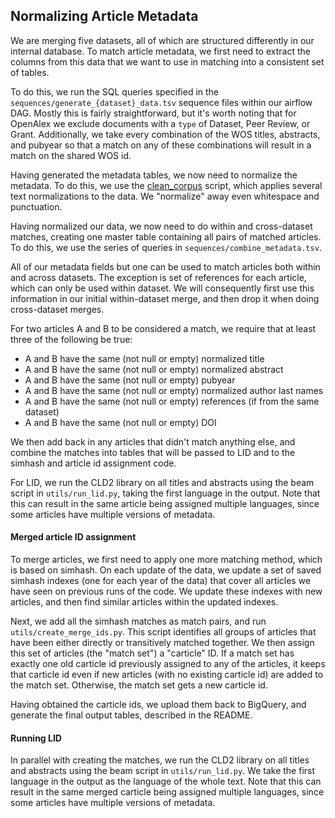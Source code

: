 ## Normalizing Article Metadata 

We are merging five datasets, all of which are structured differently in our internal database. To
match article metadata, we first need to extract the columns from this data that we want to use
in matching into a consistent set of tables.

To do this, we run the SQL queries specified in the `sequences/generate_{dataset}_data.tsv` sequence files
within our airflow DAG. Mostly this is fairly straightforward, but it's worth noting that for OpenAlex we exclude
documents with a `type` of Dataset, Peer Review, or Grant. Additionally, we take every combination of the WOS
titles, abstracts, and pubyear so that a match on any of these combinations will result in a match on
the shared WOS id.

Having generated the metadata tables, we now need to normalize the metadata. To do this, we use 
the [clean_corpus](../utils/clean_corpus.py) script, which applies several text normalizations to the
data. We "normalize" away even whitespace and punctuation.

Having normalized our data, we now need to do within and cross-dataset matches, creating one master table
containing all pairs of matched articles. To do this, we use the series of queries in 
`sequences/combine_metadata.tsv`.

All of our metadata fields but one can be used to match articles both within and across datasets. The
exception is set of references for each article, which can only be used within dataset. We will
consequently first use this information in our initial within-dataset merge, and then drop it when 
doing cross-dataset merges.

For two articles A and B to be considered a match, we require that at least three of the following be true:

- A and B have the same (not null or empty) normalized title
- A and B have the same (not null or empty) normalized abstract
- A and B have the same (not null or empty) pubyear
- A and B have the same (not null or empty) normalized author last names
- A and B have the same (not null or empty) references (if from the same dataset)
- A and B have the same (not null or empty) DOI

We then add back in any articles that didn't match anything else, and combine the matches into tables that
will be passed to LID and to the simhash and article id assignment code.

For LID, we run the CLD2 library on all titles and abstracts using the beam script in `utils/run_lid.py`, taking
the first language in the output. Note that this can result in the same article being assigned multiple 
languages, since some articles have multiple versions of metadata.

#### Merged article ID assignment

To merge articles, we first need to apply one more matching method, which is based on simhash. On each update
of the data, we update a set of saved simhash indexes (one for each year of the data) that cover all articles 
we have seen on previous runs of the code. We update these indexes with new articles, and then find similar 
articles within the updated indexes. 

Next, we add all the simhash matches as match pairs, and run `utils/create_merge_ids.py`. This script identifies
all groups of articles that have been either directly or transitively matched together. We then assign this set
of articles (the "match set") a "carticle" ID. If a match set has exactly one old carticle id previously assigned 
to any of the articles, it keeps that carticle id even if new articles (with no existing carticle id) are added
to the match set. Otherwise, the match set gets a new carticle id.

Having obtained the carticle ids, we upload them back to BigQuery, and generate the final output tables, 
described in the README.

#### Running LID

In parallel with creating the matches, we run the CLD2 library on all titles and abstracts using the beam 
script in `utils/run_lid.py`. We take the first language in the output as the language of the whole text. 
Note that this can result in the same merged carticle being assigned multiple languages, since some articles 
have multiple versions of metadata.